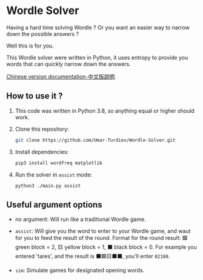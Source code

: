 # Wordle Solver

Having a hard time solving Wordle ? Or you want an easier way to narrow down the possible answers ?

Well this is for you.

This Wordle solver were written in Python, it uses entropy to provide you words that can quickly narrow down the answers.

[Chinese version documentation-中文版說明](https://github.com/Umar-Turdiev/Wordle-Solver/blob/master/readme-TraditionalChinses.md).

## How to use it ?

1. This code was written in Python 3.8, so anything equal or higher should work.

1. Clone this repository:

    ```sh
    git clone https://github.com/Umar-Turdiev/Wordle-Solver.git
    ```

1. Install dependencies:

    ```sh
    pip3 install wordfreq matplotlib
    ```

1. Run the solver in `assist` mode:

    ```sh
    python3 ./main.py assist
    ```

## Useful argument options

* no argument: Will run like a traditional Wordle game.

* `assist`: Will give you the word to enter to your Wordle game, and waut for you to feed the result of the round. Format for the round result: 🟩 green block = 2, 🟨 yellow block = 1, ⬛️ black block = 0. For example you entered 'tares', and the result is ⬛️🟩🟨⬛️⬛️, you'll enter `02100`.

* `sim`: Simulate games for designated opening words.
